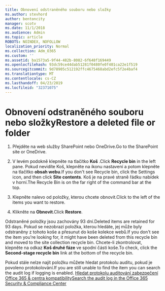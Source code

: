 ```yaml
---
title: Obnovení odstraněného souboru nebo složky
ms.author: stevhord
author: bentoncity
manager: scotv
ms.date: 11/1/2018
ms.audience: Admin
ms.topic: article
ROBOTS: NOINDEX, NOFOLLOW
localization_priority: Normal
ms.collection: Adm_O365
ms.custom: ''
ms.assetid: ba1573a5-9f44-482b-8082-6f648f169449
ms.openlocfilehash: 93dc59ce44dab51281f0480fe0f401ca22e1f519
ms.sourcegitcommit: 9d78905c512192ffc4675468abd2efc5f2e4baf4
ms.translationtype: MT
ms.contentlocale: cs-CZ
ms.lasthandoff: 04/23/2019
ms.locfileid: "32371075"
---
```

# <a name="restore-a-deleted-file-or-folder"></a><span data-ttu-id="6fc88-102">Obnovení odstraněného souboru nebo složky</span><span class="sxs-lookup"><span data-stu-id="6fc88-102">Restore a deleted file or folder</span></span>

1. <span data-ttu-id="6fc88-103">Přejděte na web služby SharePoint nebo OneDrive.</span><span class="sxs-lookup"><span data-stu-id="6fc88-103">Go to the SharePoint site or OneDrive.</span></span>
    
2. <span data-ttu-id="6fc88-104">V levém podokně klepněte na tlačítko **Koš** .</span><span class="sxs-lookup"><span data-stu-id="6fc88-104">Click **Recycle bin** in the left pane.</span></span> <span data-ttu-id="6fc88-105">Pokud nevidíte Koš, klepněte na ikonu nastavení a potom klepněte na tlačítko **obsah webu**.</span><span class="sxs-lookup"><span data-stu-id="6fc88-105">If you don't see Recycle bin, click the Settings icon, and then click **Site contents**.</span></span> <span data-ttu-id="6fc88-106">Koš je na pravé straně řádku nabídek v horní.</span><span class="sxs-lookup"><span data-stu-id="6fc88-106">The Recycle Bin is on the far right of the command bar at the top.</span></span>
    
3. <span data-ttu-id="6fc88-107">Klepněte nalevo od položky, kterou chcete obnovit.</span><span class="sxs-lookup"><span data-stu-id="6fc88-107">Click to the left of the items you want to restore.</span></span>
    
4. <span data-ttu-id="6fc88-108">Klikněte na **Obnovit**.</span><span class="sxs-lookup"><span data-stu-id="6fc88-108">Click **Restore**.</span></span>
    
<span data-ttu-id="6fc88-109">Odstraněné položky jsou zachovány 93 dní.</span><span class="sxs-lookup"><span data-stu-id="6fc88-109">Deleted items are retained for 93 days.</span></span> <span data-ttu-id="6fc88-110">Pokud se nezobrazí položka, kterou hledáte, jej může byly odstraněny z tohoto koše a přesunut do koše kolekce webů.</span><span class="sxs-lookup"><span data-stu-id="6fc88-110">If you don't see the item you're looking for, it might have been deleted from this recycle bin and moved to the site collection recycle bin.</span></span> <span data-ttu-id="6fc88-111">Chcete-li zkontrolovat, klepněte na odkaz **Koš druhé fáze** ve spodní části koše.</span><span class="sxs-lookup"><span data-stu-id="6fc88-111">To check, click the **Second-stage recycle bin** link at the bottom of the recycle bin.</span></span> 
  
<span data-ttu-id="6fc88-112">Pokud stále nelze najít položku můžete hledat protokolu auditu, pokud je povoleno protokolování.</span><span class="sxs-lookup"><span data-stu-id="6fc88-112">If you are still unable to find the item you can search the audit log if logging is enabled.</span></span> [<span data-ttu-id="6fc88-113">Hledat protokolu auditování zabezpečení Office 365 &amp; centra kompatibility</span><span class="sxs-lookup"><span data-stu-id="6fc88-113">Search the audit log in the Office 365 Security &amp; Compliance Center</span></span>](https://support.office.com/article/0d4d0f35-390b-4518-800e-0c7ec95e946c.aspx)
  


